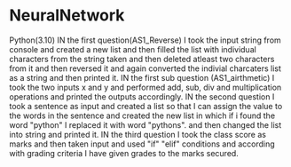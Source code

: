 # NeuralNetwork
Python(3.10)
IN the first question(AS1_Reverse) I took the input string from console and created a new list and then filled the list with individual characters from the string taken and then deleted atleast two characters from it  and then reversed it and again converted the indivial charcaters list as a string and then printed it.
IN the first sub question (AS1_airthmetic) I took the two inputs x and y and performed add, sub, div and multiplication operations and printed the outputs accordingly.
IN the second question I took a sentence as input and created a list so that I can assign the value to the words in the sentence and created the new list in which if i found the word "python" I replaced it with word "pythons". and then changed the list into string and printed it.
IN the third question I took the class score as marks and then taken input and used "if" "elif" conditions and according with grading criteria I have given grades to the marks secured.
